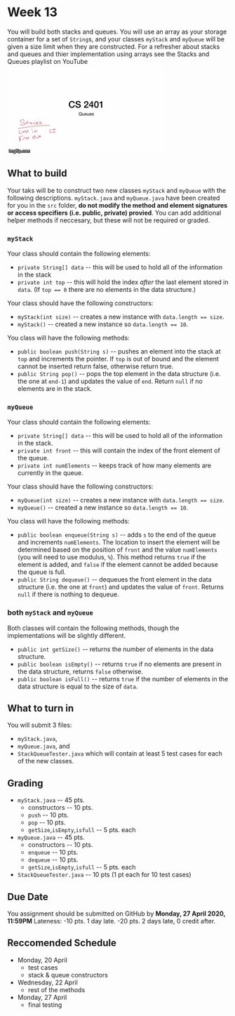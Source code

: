 # Week 13

You will build both stacks and queues. 
You will use an array as your storage container for a set of `String`s, and your classes `myStack` and `myQueue` will be given a size limit when they are constructed. 
For a refresher about stacks and queues and thier implementation using arrays see the Stacks and Queues playlist on YouTube
[![Watch the playlist](images/video.gif)](https://www.youtube.com/playlist?list=PLG9iEq01LJPVOyIMy7w_WBgqHsIksh2U0)

## What to build
Your taks will be to construct two new classes `myStack` and `myQueue` with the following descriptions. 
`myStack.java` and `myQueue.java` have been created for you in the `src` folder, **do not modify the method and element signatures or access specifiers (i.e. public, private) provied**. 
You can add additional helper methods if neccesary, but these will not be required or graded. 

### `myStack`
Your class should contain the following elements:
* `private String[] data` -- this will be used to hold all of the information in the stack
* `private int top` -- this will hold the index *after* the last element stored in `data`. (If `top == 0` there are no elements in the data structure.)


Your class should have the following constructors:
* `myStack(int size)` -- creates a new instance with `data.length == size`.
* `myStack()` -- created a new instance so `data.length == 10`.

You class will have the following methods:
* `public boolean push(String s)` -- pushes an element into the stack at `top` and increments the pointer. If `top` is out of bound and the element cannot be inserted return false, otherwise return true. 
* `public String pop()` -- pops the top element in the data structure (i.e. the one at `end-1`) and updates the value of `end`. Return `null` if no elements are in the stack. 

### `myQueue`
Your class should contain the following elements:
* `private String[] data` -- this will be used to hold all of the information in the stack.
* `private int front` -- this will contain the index of the front element of the queue.
* `private int numElements` -- keeps track of how many elements are currently in the queue.

Your class should have the following constructors:
* `myQueue(int size)` -- creates a new instance with `data.length == size`.
* `myQueue()` -- created a new instance so `data.length == 10`.

You class will have the following methods:
* `public boolean enqueue(String s)` -- adds `s` to the end of the queue and increments `numElements`. The location to insert the element will be determined based on the position of `front` and the value `numElements` (you will need to use modulus, `%`). This method returns `true` if the element is added, and `false` if the element cannot be added because the queue is full. 
* `public String dequeue()` -- dequeues the front element in the data structure (i.e. the one at `front`) and updates the value of `front`. Returns `null` if there is nothing to dequeue.

### both `myStack` and `myQueue`
Both classes will contain the following methods, though the implementations will be slightly different. 
* `public int getSize()` -- returns the number of elements in the data structure. 
* `public boolean isEmpty()` -- returns `true` if no elements are present in the data structure, returns `false` otherwise.
* `public boolean isFull()` -- returns `true` if the number of elements in the data structure is equal to the size of `data`.

## What to turn in
You will submit 3 files:
* `myStack.java`, 
* `myQueue.java`, and
* `StackQueueTester.java` which will contain at least 5 test cases for each of the new classes. 

## Grading
* `myStack.java` -- 45 pts.
  * constructors -- 10 pts.
  * `push` -- 10 pts.
  * `pop` -- 10 pts.
  * `getSize`,`isEmpty`,`isfull` -- 5 pts. each
* `myQueue.java` -- 45 pts.
  * constructors -- 10 pts.
  * `enqueue` -- 10 pts.
  * `dequeue` -- 10 pts.
  * `getSize`,`isEmpty`,`isfull` -- 5 pts. each
* `StackQueueTester.java` -- 10 pts (1 pt each for 10 test cases)

## Due Date 
You assignment should be submitted on GitHub by **Monday, 27 April 2020, 11:59PM**
Lateness: -10 pts. 1 day late. -20 pts. 2 days late, 0 credit after. 

## Reccomended Schedule
* Monday, 20 April
  * test cases
  * stack & queue constructors
* Wednesday, 22 April
  * rest of the methods
* Monday, 27 April
  * final testing

